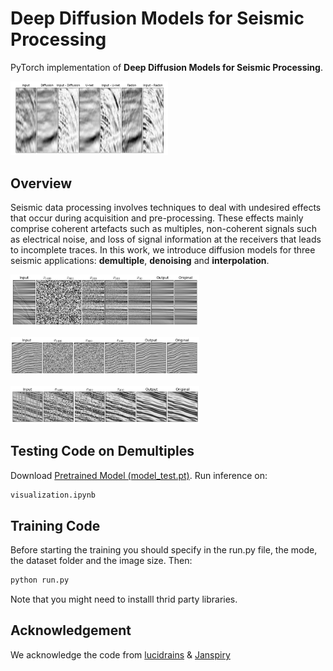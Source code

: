 # Deep Diffusion Models for Seismic Processing

PyTorch implementation of **Deep Diffusion Models for Seismic Processing**.

<p align="left"><img width="50%" src="images/demultiple_img.PNG" /></p>

## Overview
Seismic data processing involves techniques to deal with undesired effects that occur during acquisition and pre-processing. These effects mainly comprise coherent artefacts such as multiples, non-coherent signals such as electrical noise, and loss of signal information at the receivers that leads to incomplete traces. In this work, we introduce diffusion models for three seismic applications: <b>demultiple</b>, <b>denoising</b> and <b>interpolation</b>.

<p align="left"><img width="60%" src="images/demultiple_img2.PNG" /></p>
<p align="left"><img width="60%" src="images/denoising_img.PNG" /></p>
<p align="left"><img width="60%" src="images/inter_img.PNG" /></p>


## Testing Code on Demultiples
Download [Pretrained Model (model_test.pt)](https://osf.io/n2bs9/?view_only=77d7313d3f2d44e18dc0ee4005c3bfa4). Run inference on:
```bash
visualization.ipynb
```

## Training Code
Before starting the training you should specify in the run.py file, the mode, the dataset folder and the image size. Then:
```bash
python run.py
```

Note that you might need to installl thrid party libraries.

## Acknowledgement
We acknowledge the code from [lucidrains](https://github.com/lucidrains/denoising-diffusion-pytorch) & [Janspiry](https://github.com/Janspiry/Image-Super-Resolution-via-Iterative-Refinement)
